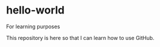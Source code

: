# hello-world
For learning purposes

This repository is here so that I can learn how to use GitHub.
